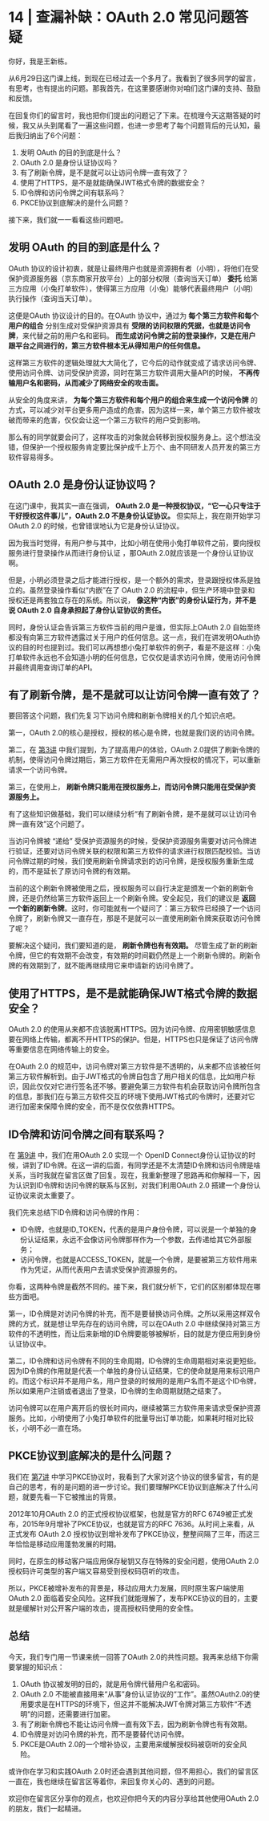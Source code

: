 # 14 | 查漏补缺：OAuth 2.0 常见问题答疑
你好，我是王新栋。

从6月29日这门课上线，到现在已经过去一个多月了。我看到了很多同学的留言，有思考，也有提出的问题。那我首先，在这里要感谢你对咱们这门课的支持、鼓励和反馈。

在回复你们的留言时，我也把你们提出的问题记了下来。在梳理今天这期答疑的时候，我又从头到尾看了一遍这些问题，也进一步思考了每个问题背后的元认知，最后我归纳出了6个问题：

1. 发明 OAuth 的目的到底是什么？
2. OAuth 2.0 是身份认证协议吗？
3. 有了刷新令牌，是不是就可以让访问令牌一直有效了？
4. 使用了HTTPS，是不是就能确保JWT格式令牌的数据安全？
5. ID令牌和访问令牌之间有联系吗？
6. PKCE协议到底解决的是什么问题？

接下来，我们就一一看看这些问题吧。

## 发明 OAuth 的目的到底是什么？

OAuth 协议的设计初衷，就是让最终用户也就是资源拥有者（小明），将他们在受保护资源服务器（京东商家开放平台）上的部分权限（查询当天订单） **委托** 给第三方应用（小兔打单软件），使得第三方应用（小兔）能够代表最终用户（小明）执行操作（查询当天订单）。

这便是OAuth 协议设计的目的。在OAuth 协议中，通过为 **每个第三方软件和每个用户的组合** 分别生成对受保护资源具有 **受限的访问权限的凭据，也就是访问令牌**，来代替之前的用户名和密码。 **而生成访问令牌之前的登录操作，又是在用户跟平台之间进行的，第三方软件根本无从得知用户的任何信息。**

这样第三方软件的逻辑处理就大大简化了，它今后的动作就变成了请求访问令牌、使用访问令牌、访问受保护资源，同时在第三方软件调用大量API的时候， **不再传输用户名和密码，从而减少了网络安全的攻击面。**

从安全的角度来讲， **为每个第三方软件和每个用户的组合来生成一个访问令牌** 的方式，可以减少对平台更多用户造成的危害。因为这样一来，单个第三方软件被攻破而带来的危害，仅仅会让这一个第三方软件的用户受到影响。

那么有的同学就要会问了，这样攻击的对象就会转移到授权服务身上。这个想法没错，但保护一个授权服务肯定要比保护成千上万个、由不同研发人员开发的第三方软件容易得多。

## OAuth 2.0 是身份认证协议吗？

在这门课中，我其实一直在强调， **OAuth 2.0 是一种授权协议，“它一心只专注于干好授权这件事儿”，OAuth 2.0 不是身份认证协议。** 但实际上，我在刚开始学习 OAuth 2.0 的时候，也曾错误地认为它是身份认证协议。

因为我当时觉得，有用户参与其中，比如小明在使用小兔打单软件之前，要向授权服务进行登录操作从而进行身份认证 ，那OAuth 2.0就应该是一个身份认证协议啊。

但是，小明必须登录之后才能进行授权，是一个额外的需求，登录跟授权体系是独立的。虽然登录操作看似“内嵌”在了 OAuth 2.0 的流程中，但生产环境中登录和授权还是两套独立存在的系统。所以说， **像这种“内嵌”的身份认证行为，并不是说 OAuth 2.0 自身承担起了身份认证协议的责任。**

同时，身份认证会告诉第三方软件当前的用户是谁，但实际上OAuth 2.0 自始至终都没有向第三方软件透露过关于用户的任何信息。这一点，我们在讲发明OAuth协议的目的时也提到过。我们可以再想想小兔打单软件的例子，看是不是这样：小兔打单软件永远也不会知道小明的任何信息，它仅仅是请求访问令牌，使用访问令牌并最终调用查询订单的API。

## 有了刷新令牌，是不是就可以让访问令牌一直有效了？

要回答这个问题，我们先复习下访问令牌和刷新令牌相关的几个知识点吧。

第一，OAuth 2.0的核心是授权，授权的核心是令牌，也就是我们说的访问令牌。

第二，在 [第3讲](https://time.geekbang.org/column/article/257101) 中我们提到，为了提高用户的体验，OAuth 2.0提供了刷新令牌的机制，使得访问令牌过期后，第三方软件在无需用户再次授权的情况下，可以重新请求一个访问令牌。

第三，在使用上， **刷新令牌只能用在授权服务上，而访问令牌只能用在受保护资源服务上。**

有了这些知识做基础，我们可以继续分析“有了刷新令牌，是不是就可以让访问令牌一直有效”这个问题了。

当访问令牌被 “递给” 受保护资源服务的时候，受保护资源服务需要对访问令牌进行验证，还要对访问令牌关联的权限和第三方软件的请求进行权限匹配校验。当访问令牌过期的时候，我们使用刷新令牌请求到的访问令牌，是授权服务重新生成的，而不是延长了原访问令牌的有效期。

当前的这个刷新令牌被使用之后，授权服务可以自行决定是颁发一个新的刷新令牌，还是仍然给第三方软件返回上一个刷新令牌。安全起见，我们的建议是 **返回一个新的刷新令牌**。这时，你可能就有一个疑问了：第三方软件已经换了一个访问令牌了，刷新令牌又一直存在，那是不是就可以一直使用刷新令牌来获取访问令牌了呢？

要解决这个疑问，我们要知道的是， **刷新令牌也有有效期。** 尽管生成了新的刷新令牌，但它的有效期不会改变，有效期的时间戳仍然是上一个刷新令牌的。刷新令牌的有效期到了，就不能再继续用它来申请新的访问令牌了。

## 使用了HTTPS，是不是就能确保JWT格式令牌的数据安全？

OAuth 2.0 的使用从来都不应该脱离HTTPS。因为访问令牌、应用密钥敏感信息要在网络上传输，都离不开HTTPS的保护。但是，HTTPS也只是保证了访问令牌等重要信息在网络传输上的安全。

在OAuth 2.0 的规范中，访问令牌对第三方软件是不透明的，从来都不应该被任何第三方软件解析到。由于JWT格式的令牌自包含了用户相关的信息，比如用户标识，因此仅仅对它进行签名还不够。要避免第三方软件有机会获取访问令牌所包含的信息，那我们在与第三方软件交互的环境下使用JWT格式的令牌时，还要对它进行加密来保障令牌的安全，而不是仅仅依靠HTTPS。

## ID令牌和访问令牌之间有联系吗？

在 [第9讲](https://time.geekbang.org/column/article/262672) 中，我们在用OAuth 2.0 实现一个 OpenID Connect身份认证协议的时候，讲到了ID令牌。在这一讲的后面，有同学还是不太清楚ID令牌和访问令牌是啥关系，当时我就在留言区做了回复。现在，我重新整理了思路再和你解释一下，因为认识到ID令牌和访问令牌的联系与区别，对我们利用OAuth 2.0 搭建一个身份认证协议来说太重要了。

我们先来总结下ID令牌和访问令牌的作用：

- ID令牌，也就是ID\_TOKEN，代表的是用户身份令牌，可以说是一个单独的身份认证结果，永远不会像访问令牌那样作为一个参数，去传递给其它外部服务；
- 访问令牌，也就是ACCESS\_TOKEN，就是一个令牌，是要被第三方软件用来作为凭证，从而代表用户去请求受保护资源服务的。

你看，这两种令牌是截然不同的。接下来，我们就分析下，它们的区别都体现在哪些方面吧。

第一，ID令牌是对访问令牌的补充，而不是要替换访问令牌。之所以采用这样双令牌的方式，就是想让早先存在的访问令牌，可以在OAuth 2.0 中继续保持对第三方软件的不透明性，而让后来新增的ID令牌要能够被解析，目的就是方便应用到身份认证协议中。

第二，ID令牌和访问令牌有不同的生命周期，ID令牌的生命周期相对来说更短些。因为ID令牌的作用就是代表一个单独的身份认证结果，它的使命就是用来标识用户的。而这个标识并不是用户名，用户登录的时候用的是用户名而不是这个ID令牌，所以如果用户注销或者退出了登录，ID令牌的生命周期就随之结束了。

访问令牌可以在用户离开后的很长时间内，继续被第三方软件用来请求受保护资源服务。比如，小明使用了小兔打单软件的批量导出订单功能，如果耗时相对比较长，小明不必一直在场。

## PKCE协议到底解决的是什么问题？

我们在 [第7讲](https://time.geekbang.org/column/article/260670) 中学习PKCE协议时，我看到了大家对这个协议的很多留言，有的是自己的思考，有的是问题的进一步讨论。我们要理解PKCE协议到底解决了什么问题，就要先看一下它被推出的背景。

2012年10月OAuth 2.0 的正式授权协议框架，也就是官方的RFC 6749被正式发布，2015年9月增补了PKCE协议，也就是官方的RFC 7636。从时间上来看，从正式发布 OAuth 2.0 授权协议到增补发布了PKCE协议，整整间隔了三年，而这三年恰恰是移动应用蓬勃发展的时期。

同时，在原生的移动客户端应用保存秘钥又存在特殊的安全问题，使用OAuth 2.0 授权码许可类型的客户端又容易受到授权码窃听的攻击。

所以，PKCE被增补发布的背景是，移动应用大力发展，同时原生客户端使用OAuth 2.0 面临着安全风险。这样我们就能理解了，发布PKCE协议的目的，主要就是缓解针对公开客户端的攻击，提高授权码使用的安全性。

## 总结

今天，我们专门用一节课来统一回答了OAuth 2.0的共性问题。我再来总结下你需要掌握的知识点：

1. OAuth 协议被发明的目的，就是用令牌代替用户名和密码。
2. OAuth 2.0 不能被直接用来“从事”身份认证协议的“工作”。虽然OAuth2.0的使用要求是在HTTPS的环境下，但这并不能解决JWT令牌对第三方软件“不透明”的问题，还需要进行加密。
3. 有了刷新令牌也不能让访问令牌一直有效下去，因为刷新令牌也有有效期。
4. ID令牌是对访问令牌的补充，而不是要替代访问令牌。
5. PKCE是OAuth 2.0的一个增补协议，主要用来缓解授权码被窃听的安全风险。

或许你在学习和实践OAuth 2.0时还会遇到其他问题，但不用担心，我们的留言区一直在，我也继续在留言区等着你，来回复你关心的、遇到的问题。

欢迎你在留言区分享你的观点，也欢迎你把今天的内容分享给其他使用OAuth 2.0的朋友，我们一起精进。